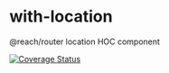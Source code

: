 # with-location
@reach/router location HOC component

<a href='https://coveralls.io/github/MikeIbberson/with-location?branch=master'><img src='https://coveralls.io/repos/github/MikeIbberson/with-location/badge.svg?branch=master' alt='Coverage Status' /></a>

